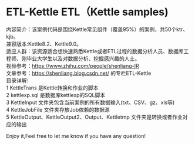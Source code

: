 # ETL-Kettle ETL（Kettle samples)  
内容简介：该案例代码是围绕Kettle常见组件（覆盖95%）的案例，共50个ktr、kjb。  
兼容版本:Kettle8.2、Kettle9.0。  
适应人群：该资源适合想快速熟悉Kettle或者ETL过程的数据分析人员、数据库工程师、刚毕业大学生以及对数据分析、挖掘感兴趣的人士。  
视频参考：https://www.zhihu.com/people/shenliang-IR  
文章参考：https://shenliang.blog.csdn.net/ 的专栏ETL-Kettle  
目录详解:  
	1 KettleTrans 是Kettle转换和作业的脚本  
	2 kettlexp.sql 是数据库kettlexp的SQL脚本  
	3 KettleInput 文件夹包含当前案例的所有数据输入(txt、CSV、gz、xls等)  
	4 KettleJobFile 文件夹存放Job依赖的数据源  
	5 KettleOutput、KettleOutput2、Output、Kettletmp 文件夹是转换或者作业对应的输出  

Enjoy it,Feel free to let me know if you have any question!  
